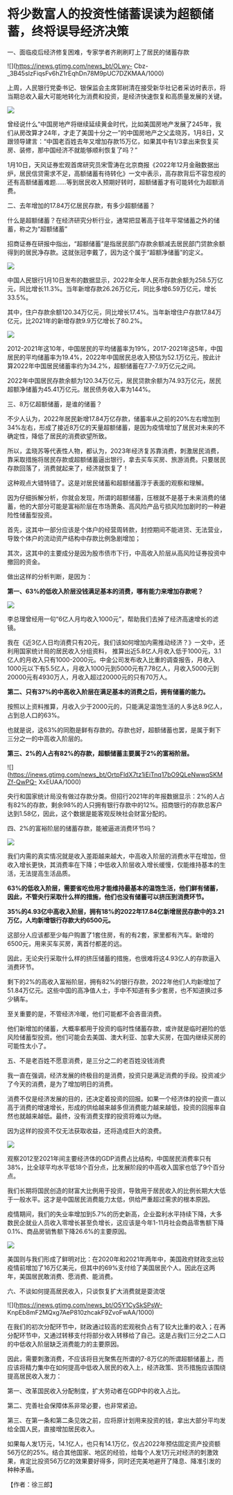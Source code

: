 # 将少数富人的投资性储蓄误读为超额储蓄，终将误导经济决策

一、面临疫后经济修复困难，专家学者齐刷刷盯上了居民的储蓄存款

![](https://inews.gtimg.com/news_bt/OLwy-
Cbz-_3B45sIzFiqsFv6hZ1rEqhDn78M9pUC7DZKMAA/1000)

上周，人民银行党委书记、银保监会主席郭树清在接受新华社记者采访时表示，将当期总收入最大可能地转化为消费和投资，是经济快速恢复和高质量发展的关键。

![](https://inews.gtimg.com/news_bt/OOZurJ330Kj8uZcYCWCdLX3O2hNhLpyEUInQym6EgWrAAAA/1000)

曾经说什么“中国房地产将继续延续黄金时代，比如美国房地产发展了245年，我们从房改算才24年，才走了美国十分之一”的中国房地产之父孟晓苏，1月8日，又跟领导建言：“中国老百姓去年又增加存款15万亿，如果其中有1/3拿出来恢复买房、装修，那中国经济不就能够顺利恢复了吗？”

1月10日，天风证券宏观首席研究员宋雪涛在北京商报《2022年12月金融数据出炉，居民信贷需求不足，高额储蓄有待转化》一文中表示，高存款背后不容忽视的还有高额储蓄难题……等到居民收入预期好转时，超额储蓄才有可能转化为超额消费。

二、去年增加的17.84万亿居民存款，有多少超额储蓄？

什么是超额储蓄？在经济研究分析行业，通常把显著高于往年平常储蓄之外的储蓄，称之为“超额储蓄”

招商证券在研报中指出，“超额储蓄”是指居民部门存款余额减去居民部门贷款余额得到的居民净存款。这就张冠李戴了，因为这个属于“超额净储蓄”的定义。

![](https://inews.gtimg.com/news_bt/Otg7Sg2jtOqJNEHNo79xMWFViGprdpU7TImUFQ3seytKIAA/1000)

中国人民银行1月10日发布的数据显示，2022年全年人民币存款余额为258.5万亿元，同比增长11.3%。当年新增存款26.26万亿元，同比多增6.59万亿元，增长33.5%。

其中，住户存款余额120.34万亿元，同比增长17.4%。当年新增住户存款17.84万亿元，比2021年的新增存款9.9万亿增长了80.2%。

![](https://inews.gtimg.com/news_bt/Oju0bdwojEbtuMXm9GzXfyv9q6KcXsdcvcx5I8PtIJHS8AA/1000)

2012-2021年这10年，中国居民的平均储蓄率为19%，2017-2021年这5年，中国居民的平均储蓄率为19.4%，2022年中国居民总收入预估为52.1万亿元，按此计算2022年中国居民储蓄率约为34.2%，超额储蓄在7.7-7.9万亿元之间。

2022年中国居民存款余额为120.34万亿元，居民贷款余额为74.93万亿元，居民超额净储蓄为45.41万亿元。居民债务收入率为144%。

三、8万亿超额储蓄，是谁的储蓄？

不少人认为，2022年居民新增17.84万亿存款，储蓄率从之前的20%左右增加到34%左右，形成了接近8万亿的天量超额储蓄，是因为疫情增加了居民对未来的不确定性，降低了居民的消费欲望所致。

所以，孟晓苏等代表性人物，都认为，2023年经济复苏靠消费，刺激居民消费，靠采取措施将居民存款或超额储蓄逼出银行，拿去买车买房、旅游消费。只要居民存款回落了，消费就起来了，经济就恢复了！

这种观点大错特错了。这是对居民储蓄和超额储蓄浮于表面的观察和理解。

因为仔细拆解分析，你就会发现，所谓的超额储蓄，压根就不是基于未来消费的储蓄，他的大部分可能是富裕阶层在市场萧条、高风险产品亏损风险加剧时的一种避险性储蓄型投资。

首先，这其中一部分应该是个体户的经营周转款，封控期间不能进货、无法营业，导致个体户的流动资产结构中存款比例急剧增加；

其次，这其中的主要成分是因为股市债市下行，中高收入阶层从高风险证券投资中撤回的资金。

做出这样的分析判断，是因为：

**第一、63%的低收入阶层没钱满足基本的消费，哪有能力来增加存款呢？**

![](https://inews.gtimg.com/news_bt/OsFUPHVxsmkJAHjAoGyNE4GPH0o8fW1neoQ9VsbR5_FBsAA/1000)

李总理曾经用一句“6亿人月均收入1000元”，帮助我们去掉了经济高速增长的滤镜。

我在《近3亿人日均消费只有20元，我们该如何增加内需推动经济？》一文中，还利用国家统计局的居民收入分组资料，
推算出近5.8亿人月收入低于1000元，3.1亿人的月收入只有1000-2000元。中金公司发布收入比重的调查报告，月收入1000元以下有5.5亿人，月收入1000元到5000元有7.78亿人，月收入5000元到20000元有4930万人，月收入超过20000元的只有70万人。

**第二、只有37%的中高收入阶层在满足基本的消费之后，拥有储蓄的能力。**

按照以上资料推算，月收入少于2000元的，只能满足温饱生活的人多达8.9亿人，占到总人口的63%。

也就是说，这63%的同胞是鲜有存款的。存款也好，超额储蓄也罢，是属于剩下三分之一的中高收入阶层的。

**第三、2%的人占有82%的存款，超额储蓄主要属于2%的富裕阶层。**

![](https://inews.gtimg.com/news_bt/OrtpFldX7tz1iEiTnq17bO9QLeNwwqSKMZf-QwPQ-
XxEUAA/1000)

央行和国家统计局没有做过存款分类。但招行2021年的年报数据显示：2%的人占有82%的存款，剩余98%的人只拥有银行存款中的12%。招商银行的存款总客户达到1.58亿，因此，这个数据是能客观反映社会财富分配的。

四、2%的富裕阶层的储蓄存款，能被逼进消费环节吗？

![](https://inews.gtimg.com/news_bt/OkHQWDnBTC_TAZN9ZktMgZlNBlwmK4lNc0IOBSt1IUUhoAA/1000)

我们内需的真实情况就是收入差距越来越大，中高收入阶层的消费水平在增加，但收入增长更快，其消费率在下降；中低收入阶层收入增长缓慢，仅能维持基本的生活，无法提高生活品质。

**63%的低收入阶层，需要省吃俭用才能维持最基本的温饱生活，他们鲜有储蓄，因此，不管央行采取什么样的措施，他们也没有储蓄可以挤压到消费环节。**

**35%的4.93亿中高收入阶层，拥有18%的2022年17.84亿新增居民存款中的3.21万亿，人均新增银行存款大约6500元。**

这部分人应该都至少每户购置了1套住房，有的有2套，家里都有汽车。新增的6500元，用来买车买房，离首付都差的远。

因此，无论央行采取什么样的挤压储蓄的措施，也很难将这4.93亿人的存款逼入消费环节。

剩下的2%的高收入富裕阶层，拥有82%的银行存款，2022年他们人均新增加了51.84万亿元。这些中国的高净值人士，手中不知道有多少套房，也不知道换过多少辆车。

至关重要的是，不管经济冷暖，他们可能都不会吝啬消费。

他们新增加的储蓄，大概率都用于投资的临时性储蓄存款，或许就是临时避险的低风险储蓄型投资。他们可能会去美国、澳大利亚、加拿大买房，在国内继续买房的可能性太小了。

五、不是老百姓不愿意消费，是三分之二的老百姓没钱消费

我一直在强调，经济发展的终极目的是消费，投资只是满足消费的手段。投资减少了今天的消费，是为了增加明日的消费。

消费不仅是经济发展的目的，还决定着投资的回报。如果一个经济体的投资一直以高于消费的增速增长，形成的供给越来越多但消费能力越来越低，投资的回报率自然也就越来越低。最终，没有消费支撑的投资将难以为继。

因为这样的投资不仅无法获取收益，还将造成巨大的浪费。

![](https://inews.gtimg.com/news_bt/OJawECptfkcb9YzWddhMboe1V1ilwhTGsIJyy8SWz4qvgAA/1000)

观察2012至2021年间主要经济体的GDP消费占比结构，中国居民消费率只有38%，比全球平均水平低18个百分点，比发展阶段的中高收入国家也低了9个百分点。

我们长期将国民创造的财富大比例用于投资，导致用于居民收入的比例长期大大低于一般水平。这才是中国居民消费能力太低，供给严重超过需求的根本原因。

疫情期间，我们的失业率增加到5.7%的历史新高，企业盈利水平持续下降，大多数民企就业人员收入零增长甚至负增长，这应该是今年1-11月社会商品零售额下降0.1%、商品房销售额下降26.6%的主要原因。

![](https://inews.gtimg.com/news_bt/O7Od8HOipL0f_QELIkfipgPWs0I_g1-2H6RAjkxWSSzl4AA/1000)

美国则与我们形成了鲜明对比：在2020年和2021年两年中，美国政府财政支出较疫情前增加了16万亿美元，但其中的69%支付给了美国居民个人。因此在这两年，美国居民敢消费、愿消费、能消费。

六、不谈如何提高居民收入，只谈恢复扩大消费就是耍流氓

![](https://inews.gtimg.com/news_bt/O5Y1CySkSPsW-
KnpEb8mF2MQxg7AeP810zhcakF9ZvoFwAA/1000)

在我们的初次分配环节中，财政通过较高的宏观税负占有了较大比重的收入；在再分配环节中，又通过转移支付将部分收入转移给了自己。这是占我们三分之二人口的中低收入阶层缺乏消费能力的主要原因。

因此，需要刺激消费，不应该将目光聚焦在所谓的7-8万亿的所谓超额储蓄上，而应该将精力集中在如何提高中低收入居民的收入上，经济政策、货币措施应该围绕提高居民收入发力：

第一、改革国民收入分配制度，扩大劳动者在GDP中的收入占比。

第二、完善社会保障体系非常必要，也非常紧迫。

第三、在第一条和第二条见效之前，应将原计划用来投资的钱，拿出大部分平均发给全国人民，直接增加居民收入。

如果每人发1万元，14.1亿人，也只有14.1万亿，仅占2022年预估固定资产投资额56万亿的25%。结合其他国家、地区的经验，给每个人发1万元对经济的刺激效果，肯定比投资56万亿的效果要好得多，同时还完美地避开了降息、降准引发的种种矛盾。

【作者：徐三郎】

